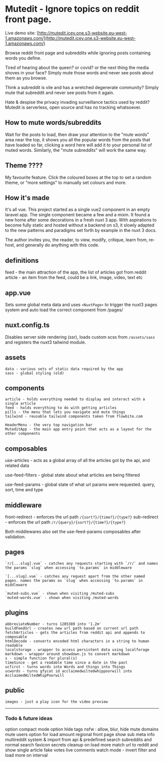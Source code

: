 # Mutedit - Ignore topics on reddit front page.


Live demo site: [http://mutedit.icey.one.s3-website.eu-west-1.amazonaws.com/](http://mutedit.icey.one.s3-website.eu-west-1.amazonaws.com/)


Browse reddit front page and subreddits while ignoring posts containing words you define.

Tired of hearing about the queen? or covid? or the next thing the media shoves in your face? Simply mute those words and never see posts about them as you browse.

Think a subreddit is vile and has a wretched degenerate community? Simply mute that subreddit and never see posts from it again.

Hate & despise the privacy invading surveillance tactics used by reddit? Mutedit is serverless, open source and has no tracking whatsoever.



## How to mute words/subreddits

Wait for the posts to load, then draw your attention to the "mute words" area near the top, it shows you all the popular words from the posts that have loaded so far, clicking a word here will add it to your personal list of muted words. Similarly, the "mute subreddits" will work the same way.


## Theme ????

My favourite feature. Click the coloured boxes at the top to set a random theme, or "more settings" to manually set colours and more.


## How it's made

It's all vue.
This project started as a single vue2 component in an empty laravel app.
The single component became a few and a mixin. It found a new home after
some decorations in a fresh nuxt 3 app. With aspirations to become fully
static and hosted without a backend on s3, it slowly adapted to the
new patterns and paradigms set forth by example in the nuxt 3 docs.

The author invites you, the reader, to view, modify, critique, learn from, re-host, and generally do anything with this code.

## definitions

feed - the main attraction of the app, the list of articles got from reddit
article - an item from the feed, could be a link, image, video, text etc

## app.vue

Sets some global meta data and uses `<NuxtPage>` to trigger the nuxt3 pages system and auto load the correct component from /pages/

## nuxt.config.ts

Disables server side rendering (ssr), loads custom scss from `/assets/sass` and registers the nuxt3 tailwind module.

## assets

    data - various sets of static data required by the app
    sass - global styling (old)

## components

    article - holds everything needed to display and interact with a single article
    feed - holds everything to do with getting articles
    pills - the menu that lets you navigate and mute things
    tailwind - reusable tailwind components taken from flowbite.com

    HeaderMenu - the very top navigation bar
    MuteditApp - the main app entry point that acts as a layout for the other components

## composables

use-articles - acts as a global array of all the articles got by the api, and related data

use-feed-filters - global state about what articles are being filtered

use-feed-params - global state of what url params were requested. query, sort, time and type

## middleware

front-redirect - enforces the url path `/{sort?}/{time?}/{type?}`
sub-redirect - enforces the url path `/r/{query}/{sort?}/{time?}/{type?}`

Both middlewares also set the use-feed-params composables after validation.

## pages

    `r/[...slug].vue` - catches any requests starting with `/r/` and names the params `slug` when accessing `to.params` in middleware

    `[...slug].vue` - catches any request apart from the other named pages. names the params as `slug` when accessing `to.params` in middleware

    `muted-subs.vue` - shown when visiting /muted-subs
    `muted-words.vue` - shown when visiting /muted-words

## plugins

    abbreviateNumber - turns 1285389 into '1.2m'
    buildFeedUrl - creates new url path based on current url path
    fetchArticles - gets the articles from reddit api and appends to composable
    htmlDecode - converts encoded html characters in a string to human readable
    localstorage - wrapper to access persistent data using localforage
    markdown - wrapper around showdown.js to convert markdown
    s - simple function for plural(s)
    timeSince - get a readable time since a date in the past
    ucfirst - turns words into Words and things into Things
    ucwords - turns gfycat id acclaimedwiltedwhippoorwill into AcclaimedWiltedWhipPoorwill

## public

    images - just a play icon for the video preview

---


### Todo & future ideas


option compact mode
option hide tags
nsfw : allow, blur, hide
mute domains
mute users
option for load amount
regional front page
show sub meta info
multireddit system & import from api & predefined
search subreddits and normal search
favicon
secrets
cleanup on load more
match url to reddit and show single article
fake votes
live comments
watch mode - invert filter and load more on interval

